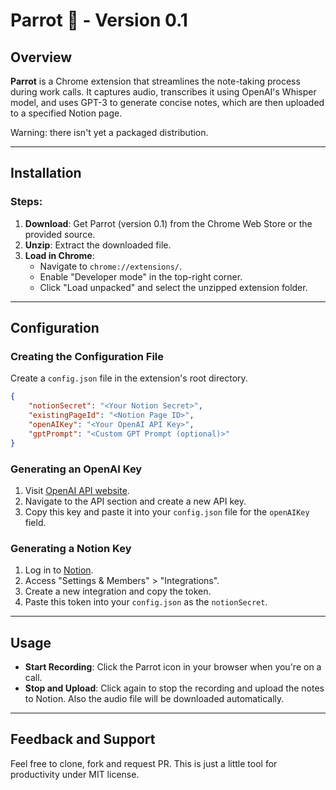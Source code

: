 # Parrot 🦜 - Version 0.1

## Overview
**Parrot** is a Chrome extension that streamlines the note-taking process during work calls. It captures audio, transcribes it using OpenAI's Whisper model, and uses GPT-3 to generate concise notes, which are then uploaded to a specified Notion page.

Warning: there isn't yet a packaged distribution.

---

## Installation

### Steps:
1. **Download**: Get Parrot (version 0.1) from the Chrome Web Store or the provided source.
2. **Unzip**: Extract the downloaded file.
3. **Load in Chrome**:
    - Navigate to `chrome://extensions/`.
    - Enable "Developer mode" in the top-right corner.
    - Click "Load unpacked" and select the unzipped extension folder.

---

## Configuration

### Creating the Configuration File
Create a `config.json` file in the extension's root directory.

```json
{
    "notionSecret": "<Your Notion Secret>",
    "existingPageId": "<Notion Page ID>",
    "openAIKey": "<Your OpenAI API Key>",
    "gptPrompt": "<Custom GPT Prompt (optional)>"
}
```

### Generating an OpenAI Key
1. Visit [OpenAI API website](https://beta.openai.com/signup/).
2. Navigate to the API section and create a new API key.
3. Copy this key and paste it into your `config.json` file for the `openAIKey` field.

### Generating a Notion Key
1. Log in to [Notion](https://www.notion.so/).
2. Access "Settings & Members" > "Integrations".
3. Create a new integration and copy the token.
4. Paste this token into your `config.json` as the `notionSecret`.

---

## Usage

- **Start Recording**: Click the Parrot icon in your browser when you're on a call.
- **Stop and Upload**: Click again to stop the recording and upload the notes to Notion. Also the audio file will be downloaded automatically.

---

## Feedback and Support

Feel free to clone, fork and request PR. This is just a little tool for productivity under MIT license.

